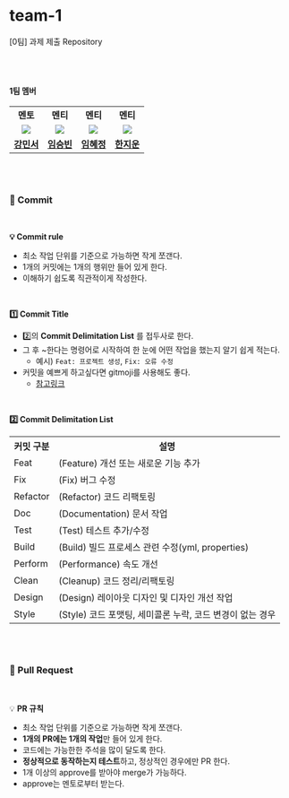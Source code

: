 # team-1
[0팀] 과제 제출 Repository

<br><br>

#### 1팀 멤버

<table width="50%" align="center">
    <tr>
        <td align="center"><b>멘토</b></td>
        <td align="center"><b>멘티</b></td>
        <td align="center"><b>멘티</b></td>
        <td align="center"><b>멘티</b></td>
    </tr>
    <tr>
        <td align="center"><img src="https://avatars.githubusercontent.com/u/98332877?v=4"></td>
        <td align="center"><img src="https://avatars.githubusercontent.com/u/101038323?v=4"></td>
        <td align="center"><img src="https://avatars.githubusercontent.com/u/156324288?v=4"></td>
        <td align="center"><img src="https://avatars.githubusercontent.com/u/100463930?v=4"></td>
    </tr>
    <tr>
        <td align="center"><b><a href="https://github.com/MinseoKangQ">강민서</a></b></td>
        <td align="center"><b><a href="https://github.com/hs-2171023-limseungbin">임승빈</a></b></td>
        <td align="center"><b><a href="https://github.com/frombunny">임혜정</a></b></td>
        <td align="center"><b><a href="https://github.com/Hjwoon">한지운</a></b></td>
    </tr>
</table>


<br><br>

### 📌 Commit

<br>

**💡 Commit rule**
- 최소 작업 단위를 기준으로 가능하면 작게 쪼갠다.
- 1개의 커밋에는 1개의 행위만 들어 있게 한다.
- 이해하기 쉽도록 직관적이게 작성한다.

<br>

**1️⃣ Commit Title**
- 2️⃣의 **Commit Delimitation List** 를 접두사로 한다.
- 그 후 ~한다는 명령어로 시작하여 한 눈에 어떤 작업을 했는지 알기 쉽게 적는다.
    - 예시) `Feat: 프로젝트 생성`, `Fix: 오류 수정`
- 커밋을 예쁘게 하고싶다면 gitmoji를 사용해도 좋다.
    - [참고링크](https://inpa.tistory.com/entry/GIT-%E2%9A%A1%EF%B8%8F-Gitmoji-%EC%82%AC%EC%9A%A9%EB%B2%95-Gitmoji-cli)

<br>

**2️⃣ Commit Delimitation List**

<table>
    <tr>
        <th>커밋 구분</th>
        <th>설명</th>
    </tr>
    <tr>
        <td>Feat</td>
        <td>(Feature) 개선 또는 새로운 기능 추가</td>
    </tr>
    <tr>
        <td>Fix</td>
        <td>(Fix) 버그 수정</td>
    </tr>
    <tr>
        <td>Refactor</td>
        <td>(Refactor) 코드 리팩토링</td>
    </tr>
    <tr>
        <td>Doc</td>
        <td>(Documentation) 문서 작업</td>
    </tr>
    <tr>
        <td>Test</td>
        <td>(Test) 테스트 추가/수정</td>
    </tr>
    <tr>
        <td>Build</td>
        <td>(Build) 빌드 프로세스 관련 수정(yml, properties)</td>
    </tr>
    <tr>
        <td>Perform</td>
        <td>(Performance) 속도 개선</td>
    </tr>
    <tr>
        <td>Clean</td>
        <td>(Cleanup) 코드 정리/리팩토링</td>
    </tr>
    <tr>
        <td>Design</td>
        <td>(Design) 레이아웃 디자인 및 디자인 개선 작업</td>
    </tr>
    <tr>
        <td>Style</td>
        <td>(Style) 코드 포맷팅, 세미콜론 누락, 코드 변경이 없는 경우</td>
    </tr>
</table>

<br><br>

### 📌 Pull Request

<br>

💡 **PR 규칙**

- 최소 작업 단위를 기준으로 가능하면 작게 쪼갠다.
- **1개의 PR에는 1개의 작업**만 들어 있게 한다.
- 코드에는 가능한한 주석을 많이 달도록 한다.
- **정상적으로 동작하는지 테스트**하고, 정상적인 경우에만 PR 한다.
- 1개 이상의 approve를 받아야 merge가 가능하다.
- approve는 멘토로부터 받는다.
